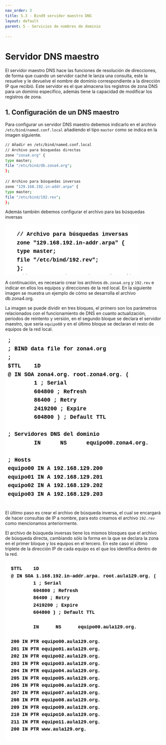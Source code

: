 ```yaml
---
nav_order: 3
title: 5.3 - Bind9 servidor maestro DNS
layout: default
parent: 5 - Servicios de nombres de dominio

---
```

# Servidor DNS maestro 

El servidor maestro DNS hace las funciones de resolución de direcciones, de forma que cuando un servidor caché le lanza una consulta, este la resuelve y le devuelve el nombre de dominio correspondiente a la dirección IP que recibió. Este servidor es el que almacena los registros de zona DNS para un dominio específico, además tiene la capacidad de modificar los registros de zona.

## 1. Configuración de un DNS maestro
Para configurar un servidor DNS maestro debemos indicarlo en el archivo `/etc/bind/named.conf.local` añadiendo el tipo `master` como se indica en la imagen siguiente.
```bash
// Añadir en /etc/bind/named.conf.local
// Archivo para búsquedas directas
zone "zona4.org" {
type master;
file "/etc/bind/db.zona4.org";
};

// Archivo para búsquedas inversas
zone "129.168.192.in-addr.arpa" {
type master;
file "/etc/bind/192.rev";
}; 
```

Además también debemos configurar el archivo para las búsquedas inversas

![Código de ejemplo para la configuración de un DNS maestro en búsquedas inversas](./imagenes/dnsmaestroinverso.png)

A continuación, es necesario crear los archivos `db.zona4.org` y `192.rev` e indicar en ellos los equipos y direcciones de la red local. En la siguiente imagen se muestra un ejemplo de cómo se desarrolla el archivo db.zona4.org.

La imagen se puede dividir en tres bloques, el primero son los parámetros relacionados con el funcionamiento de DNS en cuanto actualización, periodos de reintento y versión, en el segundo bloque se declara el servidor maestro, que sería `equipo00` y en el último bloque se declaran el resto de equipos de la red local.

![Código de ejemplo para la creación de un archivo de búsqueda directa](./imagenes/zone41.png)

El último paso es crear el archivo de búsqueda inversa, el cual se encargará de hacer consultas de IP a nombre, para esto creamos el archivo `192.rev` como mencionamos anteriormente.

El archivo de búsqueda inversas tiene los mismos blosques que el archivo de búsqueda directa, cambiando sólo la forma en la que se declara la zona en el primer bloque y los equipos en el tercero. En este caso el último triplete de la dirección IP de cada equipo es el que los identifica dentro de la red.

![Código de ejemplo para la creación de un archivo de búsqueda inversa](./imagenes/192rev.png)